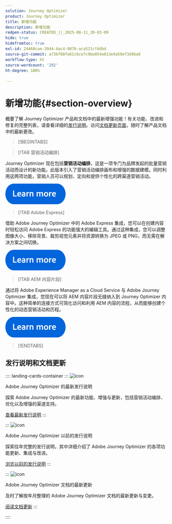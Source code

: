 ```yaml
---
solution: Journey Optimizer
product: Journey Optimizer
title: 新增功能
description: 新增功能
redpen-status: CREATED_||_2025-08-11_20-03-09
hide: true
hidefromtoc: true
exl-id: 24460cae-3944-4ac4-9076-aca521cfddbd
source-git-commit: a73bf80fa61c6ce7c9be054e013e9a59ef3d9ba8
workflow-type: ht
source-wordcount: '292'
ht-degree: 100%

---
```


# 新增功能{#section-overview}

概要了解 Journey Optimizer 产品和文档中的最新增强功能！有关功能、改进和修复的完整列表，请查看详细的[发行说明](../using/rn/release-notes.md)。访问[文档更新页面](../using/rn/documentation-updates.md)，随时了解产品文档中的最新更改。

>[!BEGINTABS]

>[!TAB 营销活动编排]

Journey Optimizer 现在包括&#x200B;**营销活动编排**，这是一项专门为品牌发起的批量营销活动而设计的新功能。此版本引入了营销活动编排画布和增强的数据建模。同时利用这两项功能，营销人员可以规划、定向和提供个性化的跨渠道营销活动。

[![了解详情](../using/assets/do-not-localize/learn-more-button.svg)](../using/orchestrated/gs-orchestrated-campaigns.md)

>[!TAB Adobe Express]

借助 Adobe Journey Optimizer 中的 Adobe Express 集成，您可以在创建内容时轻松访问 Adobe Express 的功能强大的编辑工具。通过这种集成，您可以调整图像大小、移除背景、裁剪视觉元素并将资源转换为 JPEG 或 PNG，而无需在解决方案之间切换。

[![了解详情](../using/assets/do-not-localize/learn-more-button.svg)](../using/integrations/express.md)

<!--
>[!TAB AI Assistant]

Immerse yourself in a hands-on experience with our [AI Assistant](../help/using/content-management/gs-generative.md) live feature preview, designed to let you explore its features firsthand and fully understand its capabilities.

[![learn more](../using/assets/do-not-localize/try-it-button.svg)](https://experienceleague.adobe.com/zh-hans/apps/journey-optimizer/ai-assistant-content-accelerator){target="_blank"}-->

>[!TAB AEM 内容片段]

通过将 Adobe Experience Manager as a Cloud Service 与 Adobe Journey Optimizer 集成，您现在可以将 AEM 内容片段无缝纳入到 Journey Optimizer 内容中。这种简单的连接方式可简化访问和利用 AEM 内容的流程，从而能够创建个性化的动态营销活动和历程。

[![了解详情](../using/assets/do-not-localize/learn-more-button.svg)](../using/integrations/aem-fragments.md)


>[!ENDTABS]

## 发行说明和文档更新

:::: landing-cards-container
:::
![icon](https://cdn.experienceleague.adobe.com/icons/list-check.svg?lang=zh-Hans)

Adobe Journey Optimizer 的最新发行说明

探索 Adobe Journey Optimizer 的最新功能、增强与更新，包括营销活动编排、优化以及增强的渠道支持。

[查看最新发行说明](../using/rn/release-notes.md)
:::

:::
![icon](https://cdn.experienceleague.adobe.com/icons/book.svg?lang=zh-Hans)

Adobe Journey Optimizer 以前的发行说明

探索往年完整的发行说明，其中详细介绍了 Adobe Journey Optimizer 的各项功能更新、集成与改进。

[浏览以前的发行说明](previous-rn-new-landing-page.md)
:::

:::
![icon](https://cdn.experienceleague.adobe.com/icons/book.svg?lang=zh-Hans)

Adobe Journey Optimizer 文档的最新更新

及时了解按年月整理的 Adobe Journey Optimizer 文档的最新更新与变更。

[阅读文档更新](../using/rn/documentation-updates.md)
:::

::::

